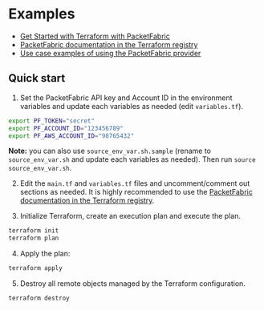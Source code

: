 # Examples

- [Get Started with Terraform with PacketFabric](https://docs.packetfabric.com/api/terraform/)
- [PacketFabric documentation in the Terraform registry](https://registry.terraform.io/providers/PacketFabric/packetfabric/latest/docs)
- [Use case examples of using the PacketFabric provider](./use-cases)

## Quick start

1. Set the PacketFabric API key and Account ID in the environment variables and update each variables as needed (edit ``variables.tf``).

```sh
export PF_TOKEN="secret"
export PF_ACCOUNT_ID="123456789"
export PF_AWS_ACCOUNT_ID="98765432"
```

**Note:** you can also use ``source_env_var.sh.sample`` (rename to ``source_env_var.sh`` and update each variables as needed). Then run ``source source_env_var.sh``.

2. Edit the ``main.tf`` and ``variables.tf`` files and uncomment/comment out sections as needed. It is highly recommended to use the [PacketFabric documentation in the Terraform registry](https://registry.terraform.io/providers/PacketFabric/packetfabric/latest/docs).

3. Initialize Terraform, create an execution plan and execute the plan.

```sh
terraform init
terraform plan
```

4. Apply the plan:

```sh
terraform apply
```

5. Destroy all remote objects managed by the Terraform configuration.

```sh
terraform destroy
```